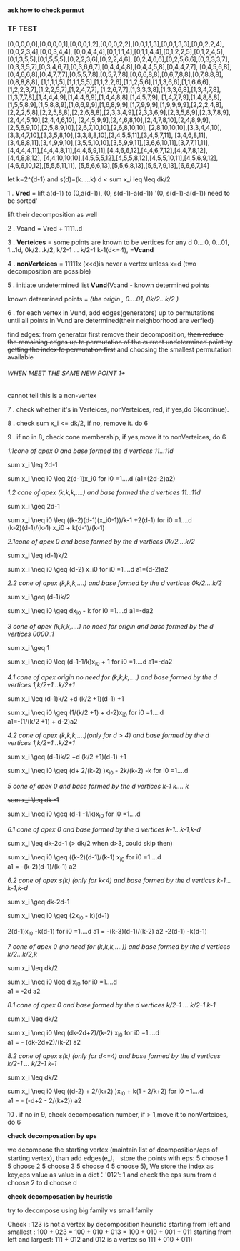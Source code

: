 #### ask how to check permut
### TF TEST
[0,0,0,0,0],[0,0,0,0,1],[0,0,0,1,2],[0,0,0,2,2],[0,0,1,1,3],[0,0,1,3,3],[0,0,2,2,4],[0,0,2,3,4],[0,0,3,4,4],
[0,0,4,4,4],[0,1,1,1,4],[0,1,1,4,4],[0,1,2,2,5],[0,1,2,4,5],[0,1,3,5,5],[0,1,5,5,5],[0,2,2,3,6],[0,2,2,4,6],
[0,2,4,6,6],[0,2,5,6,6],[0,3,3,3,7],[0,3,3,5,7],[0,3,4,6,7],[0,3,6,6,7],[0,4,4,4,8],[0,4,4,5,8],[0,4,4,7,7],
[0,4,5,6,8],[0,4,6,6,8],[0,4,7,7,7],[0,5,5,7,8],[0,5,7,7,8],[0,6,6,8,8],[0,6,7,8,8],[0,7,8,8,8],[0,8,8,8,8],
[1,1,1,1,5],[1,1,1,5,5],[1,1,2,2,6],[1,1,2,5,6],[1,1,3,6,6],[1,1,6,6,6],[1,2,2,3,7],[1,2,2,5,7],[1,2,4,7,7],
[1,2,6,7,7],[1,3,3,3,8],[1,3,3,6,8],[1,3,4,7,8],[1,3,7,7,8],[1,4,4,4,9],[1,4,4,6,9],[1,4,4,8,8],[1,4,5,7,9],
[1,4,7,7,9],[1,4,8,8,8],[1,5,5,8,9],[1,5,8,8,9],[1,6,6,9,9],[1,6,8,9,9],[1,7,9,9,9],[1,9,9,9,9],[2,2,2,4,8],
[2,2,2,5,8],[2,2,5,8,8],[2,2,6,8,8],[2,3,3,4,9],[2,3,3,6,9],[2,3,5,8,9],[2,3,7,8,9],[2,4,4,5,10],[2,4,4,6,10],
[2,4,5,9,9],[2,4,6,8,10],[2,4,7,8,10],[2,4,8,9,9],[2,5,6,9,10],[2,5,8,9,10],[2,6,7,10,10],[2,6,8,10,10],
[2,8,10,10,10],[3,3,4,4,10],[3,3,4,7,10],[3,3,5,8,10],[3,3,8,8,10],[3,4,5,5,11],[3,4,5,7,11],
[3,4,6,8,11],[3,4,8,8,11],[3,4,9,9,10],[3,5,5,10,10],[3,5,9,9,11],[3,6,6,10,11],[3,7,7,11,11],
[4,4,4,4,11],[4,4,4,8,11],[4,4,5,9,11],[4,4,6,6,12],[4,4,6,7,12],[4,4,7,8,12],[4,4,8,8,12],
[4,4,10,10,10],[4,5,5,5,12],[4,5,5,8,12],[4,5,5,10,11],[4,5,6,9,12],[4,6,6,10,12],[5,5,5,11,11],
[5,5,6,6,13],[5,5,6,8,13],[5,5,7,9,13],[6,6,6,7,14]


let k=2^{d-1} and s(d)=(k…..k)   d < sum x_i leq \leq dk/2 


1 .   **Vred** = lift  a(d-1) to (0,a(d-1)), (0, s(d-1)-a(d-1)) 
'(0, s(d-1)-a(d-1)) need to be sorted'

lift their decomposition as well

2 .  Vcand = Vred + 1111..d

3 . **Verteices** = some points are known to be vertices for any d 
0….0, 0…01, 1…1d, 0k/2…k/2, k/2-1 … k/2-1 k-1(d<=4), =**Vcand**

4 . **nonVerteices** = 11111x (x<d)is never a vertex 
unless x=d (two decomposition are possible) 

5 . initiate undetermined list **Vund**(Vcand - known determined points

known determined points = _(the origin , 0….01,  0k/2…k/2 )_

6 . for each vertex in Vund, add edges(generators) up to permutations  
until all points in Vund are determined(their neighborhood are verfied)

find edges: from generator first remove their decomposition, 
~~then reduce the remaining edges up to permutation of 
the current undetermined point 
by getting the index fo permutation first~~ 
and choosing the smallest permutation available

###### WHEN MEET THE SAME NEW POINT 1+
cannot tell this is a non-vertex

7 . check whether it's in Verteices, nonVerteices, red, if yes,do 6(continue). 

8 . check sum x_i <= dk/2, if no, remove it. do 6

9 . if no in 8, check cone membership, if yes,move it to nonVerteices, do 6


 _1.1cone of apex 0 and base formed the d vertices 11…11d_
 
 sum x_i \leq 2d-1
 
 sum x_i \neq i0 \leq 2(d-1)x_i0   for i0 =1….d (a1=(2d-2)a2)
 
 
_1.2 cone of apex (k,k,k,....) and base formed the d vertices 11…11d_

 sum x_i \geq 2d-1

 sum x_i \neq i0 \leq ((k-2)(d-1)(x_i0-1))/k-1 +2(d-1)   for i0 =1….d  
 (k-2)(d-1)/(k-1) x_i0 + k(d-1)/(k-1)
 
 _2.1cone of apex 0 and base formed by the d vertices 0k/2….k/2_

sum x_i \leq (d-1)k/2

sum x_i \neq i0 \geq (d-2) x_i0   for i0 =1….d  a1=(d-2)a2  

 _2.2 cone of apex (k,k,k,....) and base formed by the d vertices 0k/2….k/2_

sum x_i \geq (d-1)k/2

sum x_i \neq i0 \geq dx<sub>i0</sub> - k   for i0 =1….d  a1=-da2 

 _3 cone of apex (k,k,k,....) no need for origin and base formed 
 by the d vertices 0000..1_

sum x_i \geq 1

sum x_i \neq i0 \leq (d-1-1/k)x<sub>i0</sub> + 1   for i0 =1….d  a1=-da2 

 _4.1 cone of apex origin no need for (k,k,k,....) and base formed 
 by the d vertices 1,k/2+1…k/2+1_
 
 sum x_i \leq (d-1)k/2 +d  (k/2 +1)(d-1) +1
 
 sum x_i \neq i0 \geq (1/(k/2 +1) + d-2)x<sub>i0</sub>    for i0 =1….d  
 a1=-(1/(k/2 +1) + d-2)a2

 _4.2 cone of apex (k,k,k,....)(only for d > 4) and base formed 
 by the d vertices 1,k/2+1…k/2+1_

sum x_i \geq (d-1)k/2 +d  (k/2 +1)(d-1) +1
 
sum x_i \neq i0 \geq (d+ 2/(k-2) )x<sub>i0</sub> - 2k/(k-2) -k   for i0 =1….d  


_5 cone of apex 0 and base formed by the d vertices k-1 k.... k_

~~sum x_i \leq dk -1~~
 
sum x_i \neq i0 \geq (d-1 -1/k)x<sub>i0</sub>   for i0 =1….d  

_6.1 cone of apex 0  and base formed by the d vertices k-1…k-1,k-d_

sum x_i \leq dk-2d-1 (> dk/2 when d>3, could skip then)
 
sum x_i \neq i0 \geq ((k-2)(d-1)/(k-1) x<sub>i0</sub>   for i0 =1….d  
a1 = -(k-2)(d-1)/(k-1) a2

_6.2 cone of apex s(k) (only for k<4) and base formed 
by the d vertices k-1…k-1,k-d_

sum x_i \geq dk-2d-1
 
sum x_i \neq i0 \geq (2x<sub>i0</sub> - k)(d-1)

2(d-1)x<sub>i0</sub> -k(d-1)
 for i0 =1….d 
a1 = -(k-3)(d-1)/(k-2) a2  -2(d-1)     -k(d-1)


_7 cone of apex 0 (no need for (k,k,k,....)) and base formed 
by the d vertices k/2…k/2,k_

sum x_i \leq  dk/2 
 
sum x_i \neq i0 \leq d x<sub>i0</sub>   for i0 =1….d  
a1 = -2d a2

_8.1 cone of apex 0 and base formed by the d vertices k/2-1 … k/2-1 k-1_

sum x_i \leq  dk/2 
 
sum x_i \neq i0 \leq (dk-2d+2)/(k-2) x<sub>i0</sub>   for i0 =1….d  
a1 = - (dk-2d+2)/(k-2) a2

_8.2 cone of apex s(k) (only for d<=4) and base formed by the d vertices k/2-1 … k/2-1 k-1_

sum x_i \leq  dk/2 
 
sum x_i \neq i0 \leq ((d-2) + 2/(k+2) )x<sub>i0</sub> + k(1 - 2/k+2)   for i0 =1….d  
a1 = - (-d+2 - 2/(k+2)) a2

10 . if no in 9, check decomposation number, if > 1,move it to nonVerteices, 
do 6

**check decomposation by eps**

we decompose the starting vertex (maintain list of dcomposition/eps
of starting vertex), than add edges(e_l， store the points with eps:
5 choose 1 5 choose 2 5 choose 3 5 choose 4 5 choose 5),
We store the index as key,eps value as value in a dict：'012': 1
and check the eps sum from d choose 2 to d choose d

**check decomposation by heuristic**

try to decompose using big family vs small family

Check : 123 is not a vertex by decomposition heuristic 
starting from left and smallest : 
100 + 023 = 100 + 010 + 013 = 100 + 010 + 001 + 011 
starting from left and largest:
111 + 012 and 012 is a vertex so 111 + 010 + 011)
